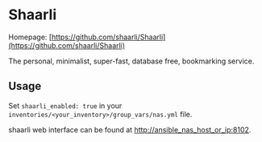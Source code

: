 # Shaarli

Homepage: [https://github.com/shaarli/Shaarli](https://github.com/shaarli/Shaarli)

The personal, minimalist, super-fast, database free, bookmarking service.

## Usage

Set `shaarli_enabled: true` in your `inventories/<your_inventory>/group_vars/nas.yml` file.

shaarli web interface can be found at [http://ansible_nas_host_or_ip:8102](http://ansible_nas_host_or_ip:8102).
